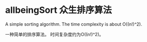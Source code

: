 # allbeingSort 众生排序算法
A simple sorting algorithm.
The time complexity is about O((n!)^2).

一种简单的排序算法。
时间复杂度约为O((n!)^2)。
